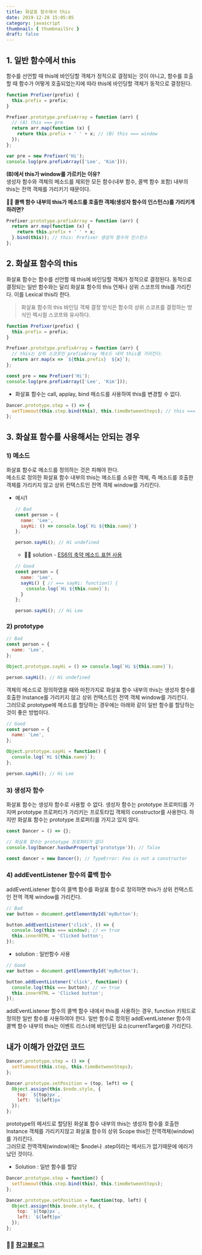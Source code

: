 ```yaml
---
title: 화살표 함수에서 this
date: 2019-12-28 15:05:85
category: javascript
thumbnail: { thumbnailSrc }
draft: false
---
```


## 1. 일반 함수에서 this
함수를 선언할 때 this에 바인딩할 객체가 정적으로 결정되는 것이 아니고, 함수를 호출할 때 함수가 어떻게 호출되었는지에 따라 this에 바인딩할 객체가 동적으로 결정된다.

```js
function Prefixer(prefix) {
  this.prefix = prefix;
}

Prefixer.prototype.prefixArray = function (arr) {
  // (A) this === pre
  return arr.map(function (x) {
    return this.prefix + ' ' + x; // (B) this === window
  });
};

var pre = new Prefixer('Hi');
console.log(pre.prefixArray(['Lee', 'Kim']));
```
__(B)에서 this가 window를 가르키는 이유?__  
생성자 함수와 객체의 메소드를 제외한 모든 함수(내부 함수, 콜백 함수 포함) 내부의 this는 전역 객체를 가리키기 때문이다.  

__🧚‍♀️ 콜백 함수 내부의 this가 메소드를 호출한 객체(생성자 함수의 인스턴스)를 가리키게 하려면?__  

```js
Prefixer.prototype.prefixArray = function (arr) {
  return arr.map(function (x) {
    return this.prefix + ' ' + x;
  }.bind(this)); // this: Prefixer 생성자 함수의 인스턴스
};
```

## 2. 화살표 함수의 this
화살표 함수는 함수를 선언할 때 this에 바인딩할 객체가 정적으로 결정된다. 동적으로 결정되는 일반 함수와는 달리 화살표 함수의 this 언제나 상위 스코프의 this를 가리킨다. 이를 Lexical this라 한다.

> 화살표 함수의 this 바인딩 객체 결정 방식은 함수의 상위 스코프를 결정하는 방식인 렉시컬 스코프와 유사하다.

```js
function Prefixer(prefix) {
  this.prefix = prefix;
}

Prefixer.prototype.prefixArray = function (arr) {
  // this는 상위 스코프인 prefixArray 메소드 내의 this를 가리킨다.
  return arr.map(x => `${this.prefix}  ${x}`);
};

const pre = new Prefixer('Hi');
console.log(pre.prefixArray(['Lee', 'Kim']));
```

- 화살표 함수는 call, applay, bind 메소드를 사용하여 this를 변경할 수 없다.

```js
Dancer.prototype.step = () => {
  setTimeout(this.step.bind(this), this.timeBetweenSteps); // this === window
};	
```

## 3. 화살표 함수를 사용해서는 안되는 경우
### 1) 메소드
화살표 함수로 메소드를 정의하는 것은 피해야 한다.  
메소드로 정의한 화살표 함수 내부의 this는 메소드를 소유한 객체, 즉 메소드를 호출한 객체를 가리키지 않고 상위 컨택스트인 전역 객체 window를 가리킨다.  

- 예시1
  ```js
  // Bad
  const person = {
    name: 'Lee',
    sayHi: () => console.log(`Hi ${this.name}`)
  };

  person.sayHi(); // Hi undefined
  ```
  - 🧚‍♀️ solution - [ES6의 축약 메소드 표현 사용](https://poiemaweb.com/es6-enhanced-object-property#3-%EB%A9%94%EC%86%8C%EB%93%9C-%EC%B6%95%EC%95%BD-%ED%91%9C%ED%98%84)
  
  ```js
  // Good
  const person = {
    name: 'Lee',
    sayHi() { // === sayHi: function() {
      console.log(`Hi ${this.name}`);
    }
  };

  person.sayHi(); // Hi Lee
  ```

### 2) prototype
```js
// Bad
const person = {
  name: 'Lee',
};

Object.prototype.sayHi = () => console.log(`Hi ${this.name}`);

person.sayHi(); // Hi undefined
```
객체의 메소드로 정의하였을 때와 마찬가지로 화살표 함수 내부의 this는 생성자 함수를 호출한 Instance를 가리키지 않고 상위 컨택스트인 전역 객체 window를 가리킨다.  
그러므로 prototype에 메소드를 할당하는 경우에는 아래와 같이 일반 함수를 할당하는 것이 좋은 방법이다.
```js
// Good
const person = {
  name: 'Lee',
};

Object.prototype.sayHi = function() {
  console.log(`Hi ${this.name}`);
};

person.sayHi(); // Hi Lee
```

### 3) 생성자 함수
화살표 함수는 생성자 함수로 사용할 수 없다. 생성자 함수는 prototype 프로퍼티를 가지며 prototype 프로퍼티가 가리키는 프로토타입 객체의 constructor를 사용한다. 하지만 화살표 함수는 prototype 프로퍼티를 가지고 있지 않다.

```js
const Dancer = () => {};

// 화살표 함수는 prototype 프로퍼티가 없다
console.log(Dancer.hasOwnProperty('prototype')); // false

const dancer = new Dancer(); // TypeError: Foo is not a constructor
```

### 4) addEventListener 함수의 콜백 함수
addEventListener 함수의 콜백 함수를 화살표 함수로 정의하면 this가 상위 컨택스트인 전역 객체 window를 가리킨다.

```js
// Bad
var button = document.getElementById('myButton');

button.addEventListener('click', () => {
  console.log(this === window); // => true
  this.innerHTML = 'Clicked button';
});
```
- solution : 일반함수 사용

```js
// Good
var button = document.getElementById('myButton');

button.addEventListener('click', function() {
  console.log(this === button); // => true
  this.innerHTML = 'Clicked button';
});
```

addEventListener 함수의 콜백 함수 내에서 this를 사용하는 경우, function 키워드로 정의한 일반 함수를 사용하여야 한다. 일반 함수로 정의된 addEventListener 함수의 콜백 함수 내부의 this는 이벤트 리스너에 바인딩된 요소(currentTarget)를 가리킨다.

## 내가 이해가 안갔던 코드
```js
Dancer.prototype.step = () => {
  setTimeout(this.step, this.timeBetweenSteps);
};

Dancer.prototype.setPosition = (top, left) => {
  Object.assign(this.$node.style, {
    top: `${top}px`,
    left: `${left}px`
  });
}; 
```

prototype의 메서드로 할당된 화살표 함수 내부의 this는 생성자 함수를 호출한 Instance 객체를 가리키지않고 화살표 함수의 상위 Scope this인 전역객체(window)를 가리킨다.  
그러므로 전역객체(window)에는 $node나 .step이라는 메서드가 없기때문에 에러가 났던 것이다.  


- Solution : 일반 함수를 할당

```js
Dancer.prototype.step = function() {
  setTimeout(this.step.bind(this), this.timeBetweenSteps);
}; 

Dancer.prototype.setPosition = function(top, left) {
  Object.assign(this.$node.style, {
    top: `${top}px`,
    left: `${left}px`
  });
};
```

### 👨‍🏫 [참고블로그](https://poiemaweb.com/es6-arrow-function)

